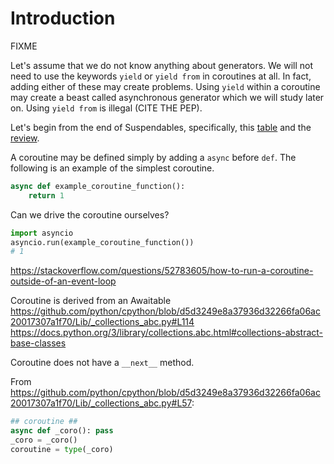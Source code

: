 # Introduction
FIXME

Let's assume that we do not know anything about generators. We will not need to use the
keywords `yield` or `yield from` in coroutines at all. In fact, adding either of these may create
problems. Using `yield` within a coroutine may create a beast called asynchronous generator
which we will study later on. Using `yield from` is illegal (CITE THE PEP).

Let's begin from the end of
Suspendables, specifically, this
[table](/suspendables/control/#explicit-vs-implicit-control-transfer-suspendables)
and the [review](/suspendables/review/#python-from-here-on).

A coroutine may be defined simply by adding a `async` before `def`. The following is an example
of the simplest coroutine.

```python
async def example_coroutine_function():
    return 1
```

Can we drive the coroutine ourselves?

```python
import asyncio
asyncio.run(example_coroutine_function())
# 1
```

https://stackoverflow.com/questions/52783605/how-to-run-a-coroutine-outside-of-an-event-loop

Coroutine is derived from an Awaitable
https://github.com/python/cpython/blob/d5d3249e8a37936d32266fa06ac20017307a1f70/Lib/_collections_abc.py#L114
https://docs.python.org/3/library/collections.abc.html#collections-abstract-base-classes

Coroutine does not have a `__next__` method.

From https://github.com/python/cpython/blob/d5d3249e8a37936d32266fa06ac20017307a1f70/Lib/_collections_abc.py#L57:
```python
## coroutine ##
async def _coro(): pass
_coro = _coro()
coroutine = type(_coro)
```



<!--

differences from generators - not just explicit vs implicit
https://www.python.org/dev/peps/pep-0492/#differences-from-generators
coroutines do not have `__iter__` or `__next__` methods, cannot be iterated over, and therefore
cannot be used in a for loop.
Coroutines are based on generators internally, thus they share the implementation. Similarly to generator objects, coroutines have throw(), send() and close() methods.


https://www.python.org/dev/peps/pep-3156/#coroutines
The object obtained by calling a coroutine function. ... If disambiguation is needed we will call it a coroutine object. -->



<!-- async generator:
"Using a yield expression in a function’s body causes that function to be a generator, and using it in an async def function’s body causes that coroutine function to be an asynchronous generator."
from: https://docs.python.org/3/reference/expressions.html#yield-expressions

Also from https://docs.python.org/3/reference/expressions.html#yield-expressions which contains the word suspended:
"All of this makes generator functions quite similar to coroutines; they yield multiple times, they have more than one entry point and their execution can be **suspended**."


https://docs.python.org/3/whatsnew/3.6.html?highlight=yield#pep-525-asynchronous-generators
"A notable limitation of the Python 3.5 implementation is that it was not possible to use await and yield in the same function body. In Python 3.6 this restriction has been lifted, making it possible to define asynchronous generators:" -->

